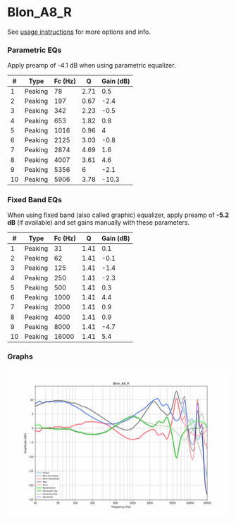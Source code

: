 # Blon_A8_R
See [usage instructions](https://github.com/jaakkopasanen/AutoEq#usage) for more options and info.

### Parametric EQs
Apply preamp of -4.1 dB when using parametric equalizer.

|   # | Type    |   Fc (Hz) |    Q |   Gain (dB) |
|-----|---------|-----------|------|-------------|
|   1 | Peaking |        78 | 2.71 |         0.5 |
|   2 | Peaking |       197 | 0.67 |        -2.4 |
|   3 | Peaking |       342 | 2.23 |        -0.5 |
|   4 | Peaking |       653 | 1.82 |         0.8 |
|   5 | Peaking |      1016 | 0.96 |         4   |
|   6 | Peaking |      2125 | 3.03 |        -0.8 |
|   7 | Peaking |      2874 | 4.69 |         1.6 |
|   8 | Peaking |      4007 | 3.61 |         4.6 |
|   9 | Peaking |      5356 | 6    |        -2.1 |
|  10 | Peaking |      5906 | 3.78 |       -10.3 |

### Fixed Band EQs
When using fixed band (also called graphic) equalizer, apply preamp of **-5.2 dB** (if available) and set gains manually with these parameters.

|   # | Type    |   Fc (Hz) |    Q |   Gain (dB) |
|-----|---------|-----------|------|-------------|
|   1 | Peaking |        31 | 1.41 |         0.1 |
|   2 | Peaking |        62 | 1.41 |        -0.1 |
|   3 | Peaking |       125 | 1.41 |        -1.4 |
|   4 | Peaking |       250 | 1.41 |        -2.3 |
|   5 | Peaking |       500 | 1.41 |         0.3 |
|   6 | Peaking |      1000 | 1.41 |         4.4 |
|   7 | Peaking |      2000 | 1.41 |         0.9 |
|   8 | Peaking |      4000 | 1.41 |         0.9 |
|   9 | Peaking |      8000 | 1.41 |        -4.7 |
|  10 | Peaking |     16000 | 1.41 |         5.4 |

### Graphs
![](./Blon_A8_R.png)
